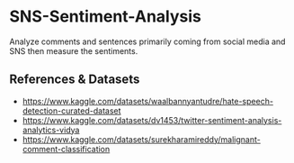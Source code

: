 # SNS-Sentiment-Analysis

Analyze comments and sentences primarily coming from social media and SNS then measure the sentiments.

## References & Datasets

- https://www.kaggle.com/datasets/waalbannyantudre/hate-speech-detection-curated-dataset
- https://www.kaggle.com/datasets/dv1453/twitter-sentiment-analysis-analytics-vidya
- https://www.kaggle.com/datasets/surekharamireddy/malignant-comment-classification